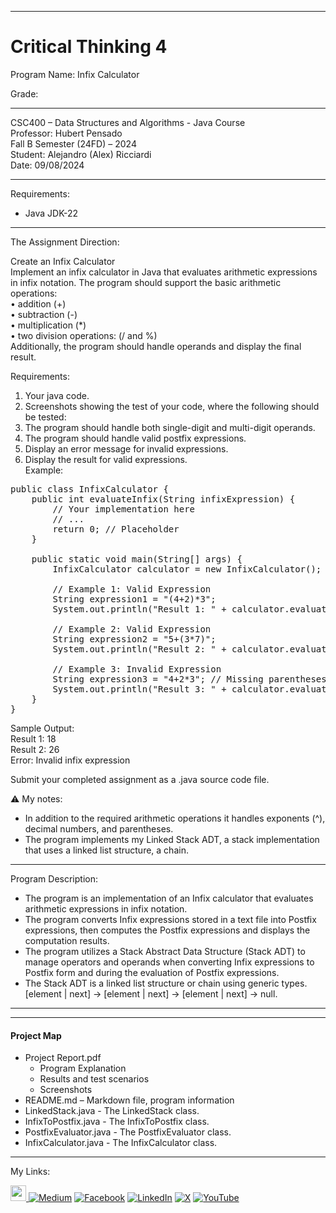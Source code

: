 ﻿-----------------------------------------------------------------------------------------------------------------------------
# Critical Thinking 4
Program Name: Infix Calculator

Grade:  

-----------------------------------------------------------------------------------------------------------------------------

CSC400 – Data Structures and Algorithms - Java Course  
Professor: Hubert Pensado  
Fall B Semester (24FD) – 2024  
Student: Alejandro (Alex) Ricciardi  
Date: 09/08/2024   

-----------------------------------------------------------------------------------------------------------------------------

Requirements:  
- Java JDK-22  

-----------------------------------------------------------------------------------------------------------------------------

The Assignment Direction:  

Create an Infix Calculator  
Implement an infix calculator in Java that evaluates arithmetic expressions in infix notation. The program should support the basic arithmetic operations:  
•	addition (+)  
•	subtraction (-)  
•	multiplication (*)  
•	two division operations:  (/ and %)  
Additionally, the program should handle operands and display the final result. 
 
Requirements:  
1.	Your java code.  
2.	Screenshots showing the test of your code, where the following should be tested:  
1.	The program should handle both single-digit and multi-digit operands.  
2.	The program should handle valid postfix expressions.  
3.	Display an error message for invalid expressions.  
4.	Display the result for valid expressions.  
Example:  
<pre>public class InfixCalculator {  
    public int evaluateInfix(String infixExpression) {  
        // Your implementation here  
        // ...  
        return 0; // Placeholder  
    }  

    public static void main(String[] args) {  
        InfixCalculator calculator = new InfixCalculator();  

        // Example 1: Valid Expression   
        String expression1 = "(4+2)*3";  
        System.out.println("Result 1: " + calculator.evaluateInfix(expression1));  

        // Example 2: Valid Expression  
        String expression2 = "5+(3*7)";  
        System.out.println("Result 2: " + calculator.evaluateInfix(expression2));  

        // Example 3: Invalid Expression  
        String expression3 = "4+2*3"; // Missing parentheses  
        System.out.println("Result 3: " + calculator.evaluateInfix(expression3));  
    }  
}  
</pre>
Sample Output:  
Result 1: 18  
Result 2: 26  
Error: Invalid infix expression  

Submit your completed assignment as a .java source code file. 
 
⚠️ My notes:   
-	In addition to the required arithmetic operations it handles exponents (^), decimal numbers, and parentheses.  
-	 The program implements my Linked Stack ADT, a stack implementation that uses a linked list structure, a chain.  

-----------------------------------------------------------------------------------------------------------------------------

Program Description:  

-	The program is an implementation of an Infix calculator that evaluates arithmetic expressions in infix notation.  
-	The program converts Infix expressions stored in a text file into Postfix expressions, then computes the Postfix expressions and displays the computation results.  
-	The program utilizes a Stack Abstract Data Structure (Stack ADT) to manage operators and operands when converting Infix expressions to Postfix form and during the evaluation of Postfix expressions.
-	The Stack ADT is a linked list structure or chain using generic types.   
[element | next] -> [element | next] -> [element | next] -> null.  

-------------------------------------------------------------------------
----------------------------------------------------

#### Project Map
- Project Report.pdf  
	- Program Explanation  
	- Results and test scenarios   
	- Screenshots  
- README.md – Markdown file, program information  
- LinkedStack.java - The LinkedStack class.  
- InfixToPostfix.java - The InfixToPostfix class.  
- PostfixEvaluator.java - The PostfixEvaluator class.  
- InfixCalculator.java - The InfixCalculator class. 

-----------------------------------------------------------------------------------------------------------------------------

My Links:   

<span><a href="https://www.alexomegapy.com" target="_blank"><img width="25" height="25" src="https://github.com/user-attachments/assets/f8001645-cc85-4b99-beec-74482a83ac87"></span>    [![Medium](https://img.shields.io/badge/Medium-12100E?style=for-the-badge&logo=medium&logoColor=whit)](https://medium.com/@alex.omegapy)    [![Facebook](https://img.shields.io/badge/Facebook-%231877F2.svg?logo=Facebook&logoColor=white)](https://www.facebook.com/profile.php?id=100089638857137)    [![LinkedIn](https://img.shields.io/badge/LinkedIn-%230077B5.svg?logo=linkedin&logoColor=white)](https://linkedin.com/in/alex-ricciardi)    [![X](https://img.shields.io/badge/X-black.svg?logo=X&logoColor=white)](https://x.com/AlexOmegapy)    [![YouTube](https://img.shields.io/badge/YouTube-%23FF0000.svg?logo=YouTube&logoColor=white)](https://www.youtube.com/channel/UC4rMaQ7sqywMZkfS1xGh2AA) 


